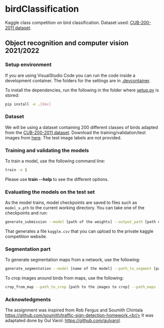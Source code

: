 # birdClassification
Kaggle class competition on bird classification. Dataset used: [CUB-200-2011 dataset](http://www.vision.caltech.edu/visipedia/CUB-200-2011.html).

## Object recognition and computer vision 2021/2022

### Setup environment
If you are using VisualStudio Code you can run the code inside a development container. The folders for the settings are in [.devcontainer](.devcontainer/).

To install the dependencies, run the following in the folder where [setup.py](setup.py) is stored:
```Bash
pip install -e .[dev]
```

### Dataset
We will be using a dataset containing 200 different classes of birds adapted from the [CUB-200-2011 dataset](http://www.vision.caltech.edu/visipedia/CUB-200-2011.html).
Download the training/validation/test images from [here](https://www.di.ens.fr/willow/teaching/recvis18orig/assignment3/bird_dataset.zip). The test image labels are not provided.

### Training and validating the models
To train a model, use the following command line:
```Bash 
train -e 1
```
Please use **train --help** to see the different options.

### Evaluating the models on the test set

As the model trains, model checkpoints are saved to files such as `model_x.pth` to the current working directory.
You can take one of the checkpoints and run:

```Bash
generate_submission --model [path of the weights] --output_path [path of the output csv file]
```
That generates a file `kaggle.csv` that you can upload to the private kaggle competition website.

### Segmentation part
To generate segmentation maps from a network, use the following:
```Bash
generate_segmentation --model [name of the model] --path_to_segment [path to the images to segment] --path_maps [path where the maps will be stored]
```

To crop images around birds from maps, use the following:
```Bash
crop_from_map --path_to_crop [path to the images to crop] --path_maps [path to the segmentation maps] --path_crops [path where the crops will be stored]
```

### Acknowledgments
The assignment was inspired from Rob Fergus and Soumith Chintala https://github.com/soumith/traffic-sign-detection-homework.<br/>
It was adaptated done by Gul Varol: https://github.com/gulvarol.
